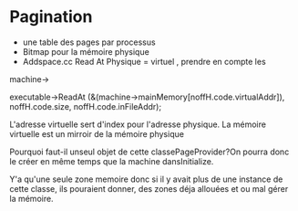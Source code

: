 # Pagination

- une table des pages par processus
- Bitmap pour la mémoire physique
- Addspace.cc Read At Physique = virtuel , prendre en compte les

machine->


executable->ReadAt (&(machine->mainMemory[noffH.code.virtualAddr]),
			      noffH.code.size, noffH.code.inFileAddr);

L'adresse virtuelle sert d'index pour l'adresse  physique. La mémoire virtuelle est un mirroir de la mémoire physique

Pourquoi faut-il unseul objet de cette classePageProvider?On pourra donc le créer en même temps que la machine dansInitialize.

Y'a qu'une seule zone memoire donc si il y avait plus de une instance de cette classe, ils pouraient donner, des zones déja allouées et ou mal gérer la mémoire.

